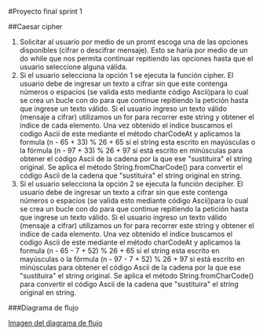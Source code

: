 #Proyecto final sprint 1

##Caesar cipher

1. Solicitar al usuario por medio de un promt escoga una de las opciones disponibles (cifrar o descifrar mensaje). Esto se haría por medio de un do while que nos permita continuar repitiendo las opciones hasta que el usuario seleccione alguna válida.
2. Si el usuario selecciona la opción 1 se ejecuta la función cipher.
   El usuario debe de ingresar un texto a cifrar sin que este contenga números o espacios (se valida esto mediante código Ascii)para lo cual se crea un bucle con do para que continue repitiendo la petición hasta que ingrese un texto válido.
   Si el usuario ingreso un texto válido (mensaje a cifrar) utilizamos un for para recorrer este string y obtener el indice de cada elemento. Una vez obtenido el indice buscamos el codigo Ascii de este mediante el método charCodeAt y aplicamos la formula (n - 65 + 33) % 26 + 65 si el string esta escrito en mayúsculas o la fórmula (n - 97 + 33) % 26 + 97 si está escrito en minúsculas para obtener el código Ascii de la cadena por la que ese "sustituira" el string original.
   Se aplica el método String.fromCharCode() para convertir el código Ascii de la cadena que "sustituira" el string original en string.
3. Si el usuario selecciona la opción 2 se ejecuta la función decipher.
   El usuario debe de ingresar un texto a cifrar sin que este contenga números o espacios (se valida esto mediante código Ascii)para lo cual se crea un bucle con do para que continue repitiendo la petición hasta que ingrese un texto válido.
   Si el usuario ingreso un texto válido (mensaje a cifrar) utilizamos un for para recorrer este string y obtener el indice de cada elemento. Una vez obtenido el indice buscamos el codigo Ascii de este mediante el método charCodeAt y aplicamos la formula (n - 65 - 7 + 52) % 26 + 65 si el string esta escrito en mayúsculas o la fórmula (n - 97 - 7 + 52) % 26 + 97 si está escrito en minúsculas para obtener el código Ascii de la cadena por la que ese "sustituira" el string original.
   Se aplica el método String.fromCharCode() para convertir el código Ascii de la cadena que "sustituira" el string original en string.

###Diagrama de flujo

[Imagen del diagrama de flujo](https://goo.gl/mzZGwz)
